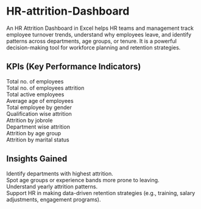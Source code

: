 # HR-attrition-Dashboard
An HR Attrition Dashboard in Excel helps HR teams and management track employee turnover trends, understand why employees leave, and identify patterns across departments, age groups, or tenure. It is a powerful decision-making tool for workforce planning and retention strategies.
## KPIs (Key Performance Indicators)
Total  no. of employees
<br>
Total  no. of employees attrition
<br>
Total active employees
<br>
Average age of employees
<br>
Total employee by gender
<br>
Qualification wise attrition
<br>
Attrition  by jobrole
<br>
Department wise attrition
<br>
Attrition by age group
<br>
Attrition by marital status
## Insights Gained
Identify departments with highest attrition.
<br>
Spot age groups or experience bands more prone to leaving.
<br>
Understand  yearly attrition patterns.
<br>
Support HR in making data-driven retention strategies (e.g., training, salary adjustments, engagement programs).
